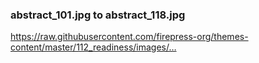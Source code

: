 ### abstract_101.jpg to abstract_118.jpg

https://raw.githubusercontent.com/firepress-org/themes-content/master/112_readiness/images/…
